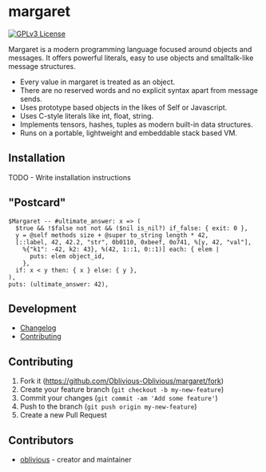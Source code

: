 # margaret

[![GPLv3 License](https://img.shields.io/badge/license-GPL%20v3-yellow.svg)](./LICENSE)

Margaret is a modern programming language focused around objects and messages.
It offers powerful literals, easy to use objects and smalltalk-like message structures.

- Every value in margaret is treated as an object.
- There are no reserved words and no explicit syntax apart from message sends.
- Uses prototype based objects in the likes of Self or Javascript.
- Uses C-style literals like int, float, string.
- Implements tensors, hashes, tuples as modern built-in data structures.
- Runs on a portable, lightweight and embeddable stack based VM.

## Installation

TODO - Write installation instructions

## "Postcard"

```margaret
$Margaret -- #ultimate_answer: x => (
  $true && !$false not not && ($nil is_nil?) if_false: { exit: 0 },
  y = @self methods size + @super to_string length * 42,
  [::label, 42, 42.2, "str", 0b0110, 0xbeef, 0o741, %[y, 42, "val"],
    %{"k1": -42, k2: 43}, %(42, 1::1, 0::1)] each: { elem |
      puts: elem object_id,
    },
  if: x < y then: { x } else: { y },
),
puts: (ultimate_answer: 42),
```

## Development

- [Changelog](https://github.com/Oblivious-Oblivious/margaret/blob/master/CHANGELOG.md)
- [Contributing](https://github.com/Oblivious-Oblivious/margaret/blob/master/CONTRIBUTING.md)

## Contributing

1. Fork it (<https://github.com/Oblivious-Oblivious/margaret/fork>)
2. Create your feature branch (`git checkout -b my-new-feature`)
3. Commit your changes (`git commit -am 'Add some feature'`)
4. Push to the branch (`git push origin my-new-feature`)
5. Create a new Pull Request

## Contributors

- [oblivious](https://github.com/Oblivious-Oblivious) - creator and maintainer
